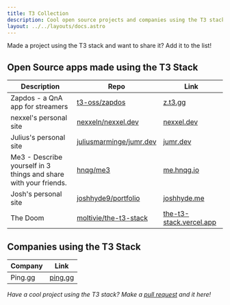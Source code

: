 ```yaml
---
title: T3 Collection
description: Cool open source projects and companies using the T3 stack
layout: ../../layouts/docs.astro
---
```


Made a project using the T3 stack and want to share it? Add it to the list!

## Open Source apps made using the T3 Stack

| Description                                                      | Repo                                                                  | Link                                                        |
| ---------------------------------------------------------------- | --------------------------------------------------------------------- | ----------------------------------------------------------- |
| Zapdos - a QnA app for streamers                                 | [t3-oss/zapdos](https://github.com/t3-oss/zapdos)                     | [z.t3.gg](https://z.t3.gg)                                  |
| nexxel's personal site                                           | [nexxeln/nexxel.dev](https://github.com/nexxeln/nexxel.dev)           | [nexxel.dev](https://nexxel.dev)                            |
| Julius's personal site                                           | [juliusmarminge/jumr.dev](https://github.com/juliusmarminge/jumr.dev) | [jumr.dev](https://jumr.dev)                                |
| Me3 - Describe yourself in 3 things and share with your friends. | [hnqg/me3](https://github.com/hnqg/me3)                               | [me.hnqg.io](https://me.hnqg.io)                            |
| Josh's personal site                                             | [joshhyde9/portfolio](https://github.com/JoshHyde9/portfolio)         | [joshhyde.me](https://joshhyde.me)                          |
| The Doom                                                         | [moltivie/the-t3-stack](https://github.com/Moltivie/the-t3-stack)     | [the-t3-stack.vercel.app](https://the-t3-stack.vercel.app/) |

## Companies using the T3 Stack

| Company | Link                       |
| ------- | -------------------------- |
| Ping.gg | [ping.gg](https://ping.gg) |

_Have a cool project using the T3 stack? Make a [pull request](https://github.com/t3-oss/create-t3-app/tree/main/www/src/pages/en/t3-collection.md) and it here!_
